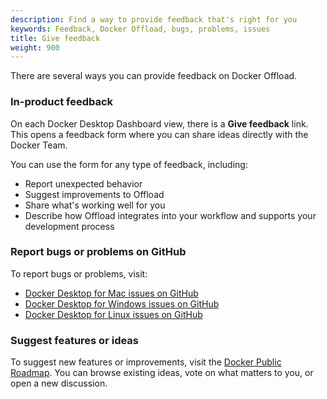 ```yaml
---
description: Find a way to provide feedback that's right for you
keywords: Feedback, Docker Offload, bugs, problems, issues
title: Give feedback
weight: 900
---
```


There are several ways you can provide feedback on Docker Offload.

### In-product feedback

On each Docker Desktop Dashboard view, there is a **Give feedback** link. This
opens a feedback form where you can share ideas directly with the Docker Team.

You can use the form for any type of feedback, including:

- Report unexpected behavior
- Suggest improvements to Offload
- Share what's working well for you
- Describe how Offload integrates into your workflow and supports your development process

### Report bugs or problems on GitHub

To report bugs or problems, visit:
- [Docker Desktop for Mac issues on
GitHub](https://github.com/docker/for-mac/issues)
- [Docker Desktop for Windows issues on GitHub](https://github.com/docker/for-win/issues)
- [Docker Desktop for Linux issues on
GitHub](https://github.com/docker/desktop-linux/issues)

### Suggest features or ideas

To suggest new features or improvements, visit the [Docker Public
Roadmap](https://github.com/docker/roadmap/discussions). You can browse existing
ideas, vote on what matters to you, or open a new discussion.

